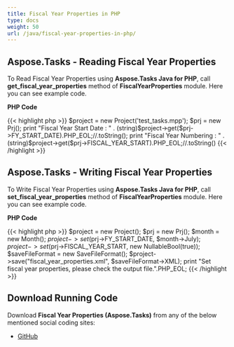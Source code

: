 ```yaml
---
title: Fiscal Year Properties in PHP
type: docs
weight: 50
url: /java/fiscal-year-properties-in-php/
---
```


## **Aspose.Tasks - Reading Fiscal Year Properties**
To Read Fiscal Year Properties using **Aspose.Tasks Java for PHP**, call **get_fiscal_year_properties** method of **FiscalYearProperties** module. Here you can see example code.

**PHP Code**

{{< highlight php >}}
$project = new Project('test_tasks.mpp');
$prj = new Prj();
print "Fiscal Year Start Date : " . (string)$project->get($prj->FY_START_DATE).PHP_EOL;//.toString();
print "Fiscal Year Numbering : " . (string)$project->get($prj->FISCAL_YEAR_START).PHP_EOL;//.toString()
{{< /highlight >}}

## **Aspose.Tasks - Writing Fiscal Year Properties**
To Write Fiscal Year Properties using **Aspose.Tasks Java for PHP**, call **set_fiscal_year_properties** method of **FiscalYearProperties** module. Here you can see example code.

**PHP Code**

{{< highlight php >}}
$project = new Project();
$prj = new Prj();
$month = new Month();
$project->set($prj->FY_START_DATE, $month->July);
$project->set($prj->FISCAL_YEAR_START, new NullableBool(true));
$saveFileFormat = new SaveFileFormat();
$project->save("fiscal_year_properties.xml", $saveFileFormat->XML);
print "Set fiscal year properties, please check the output file.".PHP_EOL;
{{< /highlight >}}

## **Download Running Code**
Download **Fiscal Year Properties (Aspose.Tasks)** from any of the below mentioned social coding sites:

- [GitHub](https://github.com/aspose-tasks/Aspose.Tasks-for-Java/blob/master/Plugins/Aspose_Tasks_Java_for_PHP/src/aspose/tasks/WorkingWithProjects/FiscalYearProperties.php)
